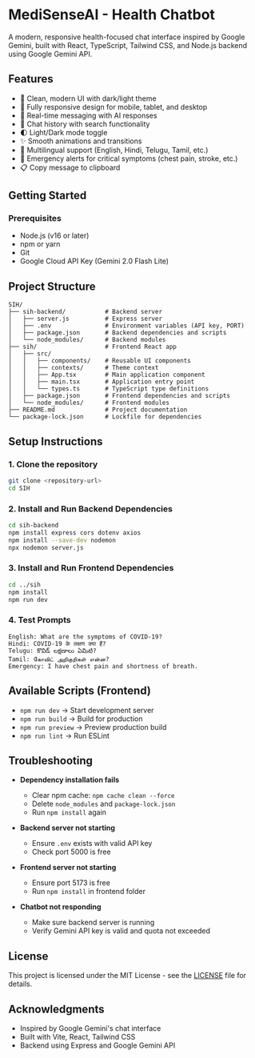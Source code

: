 # MediSenseAI - Health Chatbot

A modern, responsive health-focused chat interface inspired by Google Gemini, built with React, TypeScript, Tailwind CSS, and Node.js backend using Google Gemini API.

## Features

- 🎨 Clean, modern UI with dark/light theme
- 📱 Fully responsive design for mobile, tablet, and desktop
- 💬 Real-time messaging with AI responses
- 📜 Chat history with search functionality
- 🌓 Light/Dark mode toggle
- ✨ Smooth animations and transitions
- 📝 Multilingual support (English, Hindi, Telugu, Tamil, etc.)
- 🚨 Emergency alerts for critical symptoms (chest pain, stroke, etc.)
- 📋 Copy message to clipboard

## Getting Started

### Prerequisites

- Node.js (v16 or later)
- npm or yarn
- Git
- Google Cloud API Key (Gemini 2.0 Flash Lite)

## Project Structure

```
SIH/
├── sih-backend/           # Backend server
│   ├── server.js          # Express server
│   ├── .env               # Environment variables (API key, PORT)
│   ├── package.json       # Backend dependencies and scripts
│   └── node_modules/      # Backend modules
├── sih/                   # Frontend React app
│   ├── src/
│   │   ├── components/    # Reusable UI components
│   │   ├── contexts/      # Theme context
│   │   ├── App.tsx        # Main application component
│   │   ├── main.tsx       # Application entry point
│   │   └── types.ts       # TypeScript type definitions
│   ├── package.json       # Frontend dependencies and scripts
│   └── node_modules/      # Frontend modules
├── README.md              # Project documentation
└── package-lock.json      # Lockfile for dependencies
```

## Setup Instructions

### 1. Clone the repository
```bash
git clone <repository-url>
cd SIH
```

### 2. Install and Run Backend Dependencies
```bash
cd sih-backend
npm install express cors dotenv axios
npm install --save-dev nodemon
npx nodemon server.js
```

### 3. Install and Run Frontend Dependencies
```bash
cd ../sih
npm install
npm run dev
```

### 4. Test Prompts
```text
English: What are the symptoms of COVID-19?
Hindi: COVID-19 के लक्षण क्या हैं?
Telugu: కొవిడ్ లక్షణాలు ఏమిటి?
Tamil: கோவிட் அறிகுறிகள் என்ன?
Emergency: I have chest pain and shortness of breath.
```

## Available Scripts (Frontend)

- `npm run dev` → Start development server
- `npm run build` → Build for production
- `npm run preview` → Preview production build
- `npm run lint` → Run ESLint

## Troubleshooting

- **Dependency installation fails**
  - Clear npm cache: `npm cache clean --force`
  - Delete `node_modules` and `package-lock.json`
  - Run `npm install` again

- **Backend server not starting**
  - Ensure `.env` exists with valid API key
  - Check port 5000 is free

- **Frontend server not starting**
  - Ensure port 5173 is free
  - Run `npm install` in frontend folder

- **Chatbot not responding**
  - Make sure backend server is running
  - Verify Gemini API key is valid and quota not exceeded

## License

This project is licensed under the MIT License - see the [LICENSE](LICENSE) file for details.

## Acknowledgments

- Inspired by Google Gemini's chat interface
- Built with Vite, React, Tailwind CSS
- Backend using Express and Google Gemini API
